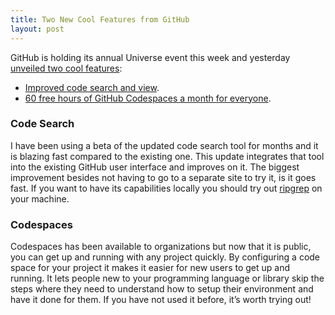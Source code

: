 ```yaml
---
title: Two New Cool Features from GitHub
layout: post
---
```

GitHub is holding its annual Universe event this week and yesterday [unveiled two cool features](https://github.blog/2022-11-09-everything-new-from-github-universe-2022/):
* [Improved code search and view](https://github.com/features/code-search-code-view/signup).
* [60 free hours of GitHub Codespaces a month for everyone](https://github.com/features/codespaces).

### Code Search
I have been using a beta of the updated code search tool for months and it is blazing fast compared to the existing one. This update integrates that tool into the existing GitHub user interface and improves on it. The biggest improvement besides not having to go to a separate site to try it, is it goes fast. If you want to have its capabilities locally you should try out [ripgrep](https://github.com/BurntSushi/ripgrep) on your machine.

### Codespaces
Codespaces has been available to organizations but now that it is public, you can get up and running with any project quickly. By configuring a code space for your project it makes it easier for new users to get up and running. It lets people new to your programming language or library skip the steps where they need to understand how to setup their environment and have it done for them. If you have not used it before, it’s worth trying out!

